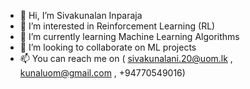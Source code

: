 - 👋 Hi, I’m Sivakunalan Inparaja
- 👀 I’m interested in Reinforcement Learning (RL)
- 🌱 I’m currently learning Machine Learning Algorithms
- 💞️ I’m looking to collaborate on ML projects 
- 📫 You can reach me on ( sivakunalani.20@uom.lk , kunaluom@gmail.com , +94770549016)

<!---
kunaluom/kunaluom is a ✨ special ✨ repository because its `README.md` (this file) appears on your GitHub profile.
You can click the Preview link to take a look at your changes.
--->

